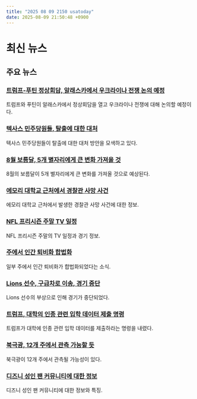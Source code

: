 ```yaml
---
title: "2025 08 09 2150 usatoday"
date: 2025-08-09 21:50:48 +0900
---
```


# 최신 뉴스
## 주요 뉴스
### [트럼프-푸틴 정상회담, 알래스카에서 우크라이나 전쟁 논의 예정](https://www.usatoday.com/story/news/politics/2025/08/08/trump-putin-summit-to-take-placed-in-alaska/85583893007/)
트럼프와 푸틴이 알래스카에서 정상회담을 열고 우크라이나 전쟁에 대해 논의할 예정이다.

### [텍사스 민주당원들, 탈출에 대한 대처](https://www.usatoday.com/story/news/politics/2025/08/09/texas-democrats-trump-redistricting-gerrymandering-exodus/85524601007/)
텍사스 민주당원들이 탈출에 대한 대처 방안을 모색하고 있다.

### [8월 보름달, 5개 별자리에게 큰 변화 가져올 것](https://www.usatoday.com/story/life/horoscopes/2025/08/09/sturgeon-august-full-moon-horoscopes-zodiac-signs/85559750007/)
8월의 보름달이 5개 별자리에게 큰 변화를 가져올 것으로 예상된다.

### [에모리 대학교 근처에서 경찰관 사망 사건](https://www.usatoday.com/story/news/nation/2025/08/08/who-was-officer-killed-emory-university-cdc/85585801007/)
에모리 대학교 근처에서 발생한 경찰관 사망 사건에 대한 정보.

### [NFL 프리시즌 주말 TV 일정](https://www.usatoday.com/story/sports/nfl/2025/08/09/nfl-preseason-week-1-saturday-tv-schedule-watch/85559201007/)
NFL 프리시즌 주말의 TV 일정과 경기 정보.

### [주에서 인간 퇴비화 합법화](https://www.usatoday.com/story/news/nation/2025/08/09/states-legalize-human-composting/85454339007/)
일부 주에서 인간 퇴비화가 합법화되었다는 소식.

### [Lions 선수, 구급차로 이송, 경기 중단](https://www.usatoday.com/story/sports/nfl/2025/08/09/morice-norris-ambulance-lions-falcons-injury/85585802007/)
Lions 선수의 부상으로 인해 경기가 중단되었다.

### [트럼프, 대학의 인종 관련 입학 데이터 제출 명령](https://www.usatoday.com/story/news/politics/2025/08/08/trump-college-admissions-data-memo/85572760007/)
트럼프가 대학에 인종 관련 입학 데이터를 제출하라는 명령을 내렸다.

### [북극광, 12개 주에서 관측 가능할 듯](https://www.usatoday.com/story/news/nation/2025/08/08/northern-lights-forecast-aurora-map/85572299007/)
북극광이 12개 주에서 관측될 가능성이 있다.

### [디즈니 성인 팬 커뮤니티에 대한 정보](https://www.usatoday.com/story/travel/experience/theme-parks/2025/08/08/disney-adult-fan-community/85473501007/)
디즈니 성인 팬 커뮤니티에 대한 정보와 특징.